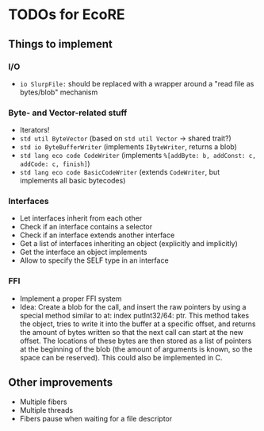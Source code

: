 # TODOs for EcoRE

## Things to implement

### I/O
 - `io SlurpFile:` should be replaced with a wrapper around a "read file as bytes/blob" mechanism

### Byte- and Vector-related stuff
 - Iterators!
 - `std util ByteVector` (based on `std util Vector` -> shared trait?)
 - `std io ByteBufferWriter` (implements `IByteWriter`, returns a blob)
 - `std lang eco code CodeWriter` (implements `%[addByte: b, addConst: c, addCode: c, finish]`)
 - `std lang eco code BasicCodeWriter` (extends `CodeWriter`, but implements all basic bytecodes)

### Interfaces
 - Let interfaces inherit from each other
 - Check if an interface contains a selector
 - Check if an interface extends another interface
 - Get a list of interfaces inheriting an object (explicitly and implicitly)
 - Get the interface an object implements
 - Allow to specify the SELF type in an interface

### FFI
 - Implement a proper FFI system
 - Idea: Create a blob for the call, and insert the raw pointers
   by using a special method similar to at: index putInt32/64: ptr.
   This method takes the object, tries to write it into the buffer
   at a specific offset, and returns the amount of bytes written
   so that the next call can start at the new offset.
   The locations of these bytes are then stored as a list of pointers
   at the beginning of the blob (the amount of arguments is known,
   so the space can be reserved).
   This could also be implemented in C.

## Other improvements
 - Multiple fibers
 - Multiple threads
 - Fibers pause when waiting for a file descriptor
